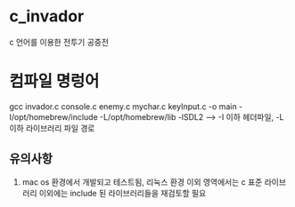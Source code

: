 # c_invador
c 언어를 이용한 전투기 공중전

# 컴파일 명렁어
gcc invador.c console.c enemy.c mychar.c keyInput.c -o main -I/opt/homebrew/include -L/opt/homebrew/lib -lSDL2 
--> -I 이하 헤더파일, -L 이하 라이브러리 파일 경로

## 유의사항

1. mac os 환경에서 개발되고 테스트됨, 리눅스 환경 이외 영역에서는 c 표준 라이브러리 이외에는 include 된 라이브러리들을 재검토할 필요


